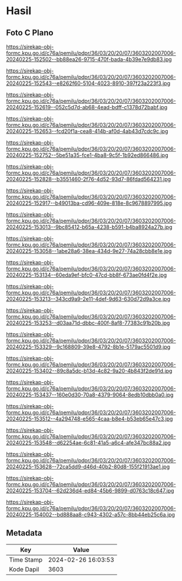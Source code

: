 # Hasil

## Foto C Plano

https://sirekap-obj-formc.kpu.go.id/c76a/pemilu/pdpr/36/03/20/20/07/3603202007006-20240225-152502--bb88ea26-9715-470f-bada-4b39e7e9db83.jpg

https://sirekap-obj-formc.kpu.go.id/c76a/pemilu/pdpr/36/03/20/20/07/3603202007006-20240225-152543--e8262f60-5104-4023-8910-397f23a223f3.jpg

https://sirekap-obj-formc.kpu.go.id/c76a/pemilu/pdpr/36/03/20/20/07/3603202007006-20240225-152619--052c5d7d-ab68-4ead-bdff-c1378d72babf.jpg

https://sirekap-obj-formc.kpu.go.id/c76a/pemilu/pdpr/36/03/20/20/07/3603202007006-20240225-152653--fcd20f1a-cea8-414b-af0d-4ab43d7cdc9c.jpg

https://sirekap-obj-formc.kpu.go.id/c76a/pemilu/pdpr/36/03/20/20/07/3603202007006-20240225-152752--5be51a35-fce1-4ba8-9c5f-1b92ed866486.jpg

https://sirekap-obj-formc.kpu.go.id/c76a/pemilu/pdpr/36/03/20/20/07/3603202007006-20240225-152828--b3551460-2f76-4d52-93d7-86fdad564231.jpg

https://sirekap-obj-formc.kpu.go.id/c76a/pemilu/pdpr/36/03/20/20/07/3603202007006-20240225-152917--b49013ba-cd96-409e-818e-8c9678897995.jpg

https://sirekap-obj-formc.kpu.go.id/c76a/pemilu/pdpr/36/03/20/20/07/3603202007006-20240225-153013--9bc85412-b65a-4238-b591-b4ba8924a27b.jpg

https://sirekap-obj-formc.kpu.go.id/c76a/pemilu/pdpr/36/03/20/20/07/3603202007006-20240225-153058--1abe28a6-38ea-434d-9e27-74a28cbb8e1e.jpg

https://sirekap-obj-formc.kpu.go.id/c76a/pemilu/pdpr/36/03/20/20/07/3603202007006-20240225-153134--60eda9ef-bfc0-47cd-bb8f-673ae0fd4f2e.jpg

https://sirekap-obj-formc.kpu.go.id/c76a/pemilu/pdpr/36/03/20/20/07/3603202007006-20240225-153213--343cd9a9-2e11-4def-9d63-630d72d9a3ce.jpg

https://sirekap-obj-formc.kpu.go.id/c76a/pemilu/pdpr/36/03/20/20/07/3603202007006-20240225-153253--d03aa71d-dbbc-400f-8af8-77383c91b20b.jpg

https://sirekap-obj-formc.kpu.go.id/c76a/pemilu/pdpr/36/03/20/20/07/3603202007006-20240225-153329--9c168809-39e8-4792-8b1e-5179ac5501d9.jpg

https://sirekap-obj-formc.kpu.go.id/c76a/pemilu/pdpr/36/03/20/20/07/3603202007006-20240225-153402--89c8a5dc-b13d-4c82-9a20-4b843f2de91d.jpg

https://sirekap-obj-formc.kpu.go.id/c76a/pemilu/pdpr/36/03/20/20/07/3603202007006-20240225-153437--160e0d30-70a8-4379-9064-8edb10dbb0a0.jpg

https://sirekap-obj-formc.kpu.go.id/c76a/pemilu/pdpr/36/03/20/20/07/3603202007006-20240225-153512--4a294748-e565-4caa-b8e4-b53eb65e47c3.jpg

https://sirekap-obj-formc.kpu.go.id/c76a/pemilu/pdpr/36/03/20/20/07/3603202007006-20240225-153548--d62254ae-6c81-41a5-a6c4-afe347bc88a2.jpg

https://sirekap-obj-formc.kpu.go.id/c76a/pemilu/pdpr/36/03/20/20/07/3603202007006-20240225-153628--72ca5dd9-d46d-40b2-80d8-155f21913ae1.jpg

https://sirekap-obj-formc.kpu.go.id/c76a/pemilu/pdpr/36/03/20/20/07/3603202007006-20240225-153704--62d236d4-ed84-45b6-9899-d0763c18c647.jpg

https://sirekap-obj-formc.kpu.go.id/c76a/pemilu/pdpr/36/03/20/20/07/3603202007006-20240225-154002--bd888aa8-c943-4302-a57c-8bb44eb25c6a.jpg


## Metadata

| Key        | Value               |
| ---------- | ------------------- |
| Time Stamp | 2024-02-26 16:03:53 |
| Kode Dapil | 3603                |



